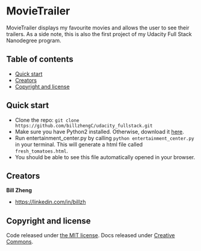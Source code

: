 # MovieTrailer

MovieTrailer displays my favourite movies and allows the user to see their trailers.
As a side note, this is also the first project of my Udacity Full Stack Nanodegree program.

## Table of contents

* [Quick start](#quick-start)
* [Creators](#creators)
* [Copyright and license](#copyright-and-license)


## Quick start

* Clone the repo: `git clone https://github.com/billzhengC/udacity_fullstack.git`
* Make sure you have Python2 installed. Otherwise, download it [here](https://www.python.org/downloads/).
* Run entertainment_center.py by calling `python entertainment_center.py` in your terminal. This will generate a html file called `fresh_tomatoes.html`.
* You should be able to see this file automatically opened in your browser.


## Creators

**Bill Zheng**

* <https://linkedin.com/in/billzh>


## Copyright and license

Code released under [the MIT license](https://github.com/twbs/bootstrap/blob/master/LICENSE). Docs released under [Creative Commons](https://github.com/twbs/bootstrap/blob/master/docs/LICENSE).
